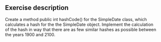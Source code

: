 ## Exercise description

Create a method public int hashCode() for the SimpleDate class, which calculates a hash for the the SimpleDate object. Implement the calculation of the hash in way that there are as few similar hashes as possible between the years 1900 and 2100.